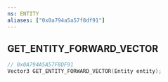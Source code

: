 ```yaml
---
ns: ENTITY
aliases: ["0x0a794a5a57f8df91"]
---
```

## GET_ENTITY_FORWARD_VECTOR

```c
// 0x0A794A5A57F8DF91
Vector3 GET_ENTITY_FORWARD_VECTOR(Entity entity);
```
